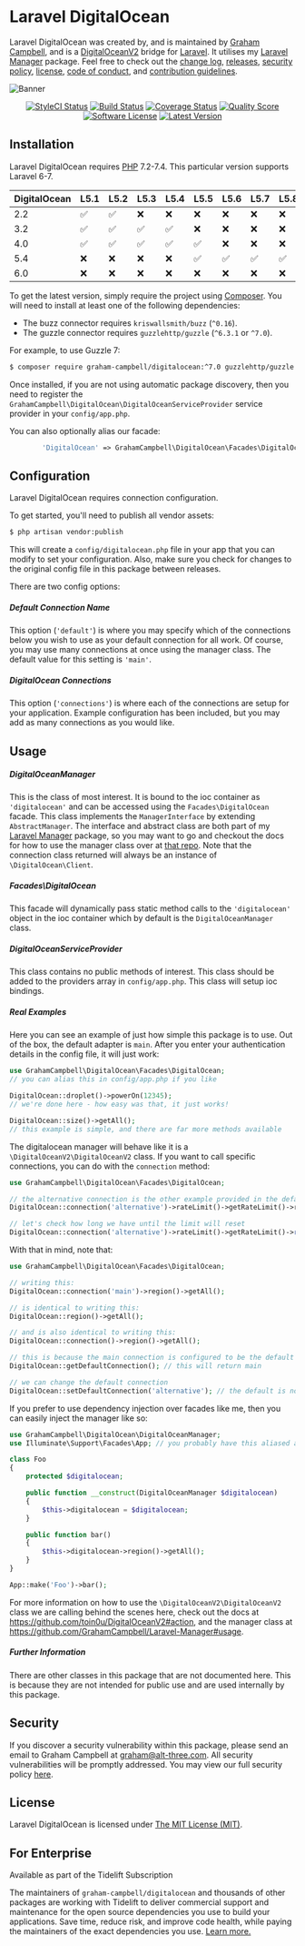 Laravel DigitalOcean
====================

Laravel DigitalOcean was created by, and is maintained by [Graham Campbell](https://github.com/GrahamCampbell), and is a [DigitalOceanV2](https://github.com/toin0u/DigitalOceanV2) bridge for [Laravel](http://laravel.com). It utilises my [Laravel Manager](https://github.com/GrahamCampbell/Laravel-Manager) package. Feel free to check out the [change log](CHANGELOG.md), [releases](https://github.com/GrahamCampbell/Laravel-DigitalOcean/releases), [security policy](https://github.com/GrahamCampbell/Laravel-DigitalOcean/security/policy), [license](LICENSE), [code of conduct](.github/CODE_OF_CONDUCT.md), and [contribution guidelines](.github/CONTRIBUTING.md).

![Banner](https://user-images.githubusercontent.com/2829600/71477345-60993680-27e1-11ea-9161-d2c91c65f77a.png)

<p align="center">
<a href="https://github.styleci.io/repos/22224545"><img src="https://github.styleci.io/repos/22224545/shield" alt="StyleCI Status"></img></a>
<a href="https://github.com/GrahamCampbell/Laravel-DigitalOcean/actions?query=workflow%3ATests"><img src="https://img.shields.io/github/workflow/status/GrahamCampbell/Laravel-DigitalOcean/Tests?style=flat-square" alt="Build Status"></img></a>
<a href="https://scrutinizer-ci.com/g/GrahamCampbell/Laravel-DigitalOcean/code-structure"><img src="https://img.shields.io/scrutinizer/coverage/g/GrahamCampbell/Laravel-DigitalOcean?style=flat-square" alt="Coverage Status"></img></a>
<a href="https://scrutinizer-ci.com/g/GrahamCampbell/Laravel-DigitalOcean"><img src="https://img.shields.io/scrutinizer/g/GrahamCampbell/Laravel-DigitalOcean?style=flat-square" alt="Quality Score"></img></a>
<a href="LICENSE"><img src="https://img.shields.io/badge/license-MIT-brightgreen?style=flat-square" alt="Software License"></img></a>
<a href="https://github.com/GrahamCampbell/Laravel-DigitalOcean/releases"><img src="https://img.shields.io/github/release/GrahamCampbell/Laravel-DigitalOcean?style=flat-square" alt="Latest Version"></img></a>
</p>


## Installation

Laravel DigitalOcean requires [PHP](https://php.net) 7.2-7.4. This particular version supports Laravel 6-7.

| DigitalOcean | L5.1               | L5.2               | L5.3               | L5.4               | L5.5               | L5.6               | L5.7               | L5.8               | L6                 | L7                 |
|--------------|--------------------|--------------------|--------------------|--------------------|--------------------|--------------------|--------------------|--------------------|--------------------|--------------------|
| 2.2          | :white_check_mark: | :white_check_mark: | :x:                | :x:                | :x:                | :x:                | :x:                | :x:                | :x:                | :x:                |
| 3.2          | :white_check_mark: | :white_check_mark: | :white_check_mark: | :white_check_mark: | :x:                | :x:                | :x:                | :x:                | :x:                | :x:                |
| 4.0          | :white_check_mark: | :white_check_mark: | :white_check_mark: | :white_check_mark: | :white_check_mark: | :x:                | :x:                | :x:                | :x:                | :x:                |
| 5.4          | :x:                | :x:                | :x:                | :x:                | :white_check_mark: | :white_check_mark: | :white_check_mark: | :white_check_mark: | :white_check_mark: | :white_check_mark: |
| 6.0          | :x:                | :x:                | :x:                | :x:                | :x:                | :x:                | :x:                | :x:                | :white_check_mark: | :white_check_mark: |

To get the latest version, simply require the project using [Composer](https://getcomposer.org). 
You will need to install at least one of the following dependencies:

* The buzz connector requires `kriswallsmith/buzz` (`^0.16`).
* The guzzle connector requires `guzzlehttp/guzzle` (`^6.3.1` or `^7.0`).

For example, to use Guzzle 7:

```bash
$ composer require graham-campbell/digitalocean:^7.0 guzzlehttp/guzzle:^7.0
```

Once installed, if you are not using automatic package discovery, then you need to register the `GrahamCampbell\DigitalOcean\DigitalOceanServiceProvider` service provider in your `config/app.php`.

You can also optionally alias our facade:

```php
        'DigitalOcean' => GrahamCampbell\DigitalOcean\Facades\DigitalOcean::class,
```


## Configuration

Laravel DigitalOcean requires connection configuration.

To get started, you'll need to publish all vendor assets:

```bash
$ php artisan vendor:publish
```

This will create a `config/digitalocean.php` file in your app that you can modify to set your configuration. Also, make sure you check for changes to the original config file in this package between releases.

There are two config options:

##### Default Connection Name

This option (`'default'`) is where you may specify which of the connections below you wish to use as your default connection for all work. Of course, you may use many connections at once using the manager class. The default value for this setting is `'main'`.

##### DigitalOcean Connections

This option (`'connections'`) is where each of the connections are setup for your application. Example configuration has been included, but you may add as many connections as you would like.


## Usage

##### DigitalOceanManager

This is the class of most interest. It is bound to the ioc container as `'digitalocean'` and can be accessed using the `Facades\DigitalOcean` facade. This class implements the `ManagerInterface` by extending `AbstractManager`. The interface and abstract class are both part of my [Laravel Manager](https://github.com/GrahamCampbell/Laravel-Manager) package, so you may want to go and checkout the docs for how to use the manager class over at [that repo](https://github.com/GrahamCampbell/Laravel-Manager#usage). Note that the connection class returned will always be an instance of `\DigitalOcean\Client`.

##### Facades\DigitalOcean

This facade will dynamically pass static method calls to the `'digitalocean'` object in the ioc container which by default is the `DigitalOceanManager` class.

##### DigitalOceanServiceProvider

This class contains no public methods of interest. This class should be added to the providers array in `config/app.php`. This class will setup ioc bindings.

##### Real Examples

Here you can see an example of just how simple this package is to use. Out of the box, the default adapter is `main`. After you enter your authentication details in the config file, it will just work:

```php
use GrahamCampbell\DigitalOcean\Facades\DigitalOcean;
// you can alias this in config/app.php if you like

DigitalOcean::droplet()->powerOn(12345);
// we're done here - how easy was that, it just works!

DigitalOcean::size()->getAll();
// this example is simple, and there are far more methods available
```

The digitalocean manager will behave like it is a `\DigitalOceanV2\DigitalOceanV2` class. If you want to call specific connections, you can do with the `connection` method:

```php
use GrahamCampbell\DigitalOcean\Facades\DigitalOcean;

// the alternative connection is the other example provided in the default config
DigitalOcean::connection('alternative')->rateLimit()->getRateLimit()->remaining;

// let's check how long we have until the limit will reset
DigitalOcean::connection('alternative')->rateLimit()->getRateLimit()->reset;
```

With that in mind, note that:

```php
use GrahamCampbell\DigitalOcean\Facades\DigitalOcean;

// writing this:
DigitalOcean::connection('main')->region()->getAll();

// is identical to writing this:
DigitalOcean::region()->getAll();

// and is also identical to writing this:
DigitalOcean::connection()->region()->getAll();

// this is because the main connection is configured to be the default
DigitalOcean::getDefaultConnection(); // this will return main

// we can change the default connection
DigitalOcean::setDefaultConnection('alternative'); // the default is now alternative
```

If you prefer to use dependency injection over facades like me, then you can easily inject the manager like so:

```php
use GrahamCampbell\DigitalOcean\DigitalOceanManager;
use Illuminate\Support\Facades\App; // you probably have this aliased already

class Foo
{
    protected $digitalocean;

    public function __construct(DigitalOceanManager $digitalocean)
    {
        $this->digitalocean = $digitalocean;
    }

    public function bar()
    {
        $this->digitalocean->region()->getAll();
    }
}

App::make('Foo')->bar();
```

For more information on how to use the `\DigitalOceanV2\DigitalOceanV2` class we are calling behind the scenes here, check out the docs at https://github.com/toin0u/DigitalOceanV2#action, and the manager class at https://github.com/GrahamCampbell/Laravel-Manager#usage.

##### Further Information

There are other classes in this package that are not documented here. This is because they are not intended for public use and are used internally by this package.


## Security

If you discover a security vulnerability within this package, please send an email to Graham Campbell at graham@alt-three.com. All security vulnerabilities will be promptly addressed. You may view our full security policy [here](https://github.com/GrahamCampbell/Laravel-DigitalOcean/security/policy).


## License

Laravel DigitalOcean is licensed under [The MIT License (MIT)](LICENSE).


## For Enterprise

Available as part of the Tidelift Subscription

The maintainers of `graham-campbell/digitalocean` and thousands of other packages are working with Tidelift to deliver commercial support and maintenance for the open source dependencies you use to build your applications. Save time, reduce risk, and improve code health, while paying the maintainers of the exact dependencies you use. [Learn more.](https://tidelift.com/subscription/pkg/packagist-graham-campbell-digitalocean?utm_source=packagist-graham-campbell-digitalocean&utm_medium=referral&utm_campaign=enterprise&utm_term=repo)

